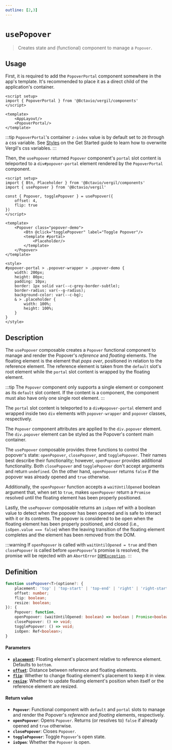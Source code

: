 ```yaml
---
outline: [2,3]
---
```


# `usePopover`

> Creates state and (functional) component to manage a `Popover`.

## Usage

<script setup>
import { Btn, Placeholder } from '@8ctavio/vergil/components'
import { usePopover } from '@8ctavio/vergil'

const { Popover, togglePopover } = usePopover({
	offset: 4,
	flip: true
})
</script>

First, it is required to add the `PopoverPortal` component somewhere in the app's template. It's recommended to place it as a direct child of the application's container.

```vue
<script setup>
import { PopoverPortal } from '@8ctavio/vergil/components'
</script>

<template>
    <AppLayout/>
    <PopoverPortal/>
</template>
```
:::tip
`PopoverPortal`'s container `z-index` value is by default set to `20` through a css variable. See [Styles](/get-started.md#styles) on the Get Started guide to learn how to overwrite Vergil's css variables.
:::

Then, the `usePopover` returned `Popover` component's `portal` slot content is teleported to a `div#popover-portal` element rendered by the `PopoverPortal` component.

```vue
<script setup>
import { Btn, Placeholder } from '@8ctavio/vergil/components'
import { usePopover } from '@8ctavio/vergil'

const { Popover, togglePopover } = usePopover({
	offset: 4,
	flip: true
})
</script>

<template>
	<Popover class="popover-demo">
		<Btn @click="togglePopover" label="Toggle Popover"/>
		<template #portal>
			<Placeholder/>
		</template>
	</Popover>
</template>

<style>
#popover-portal > .popover-wrapper > .popover-demo {
	width: 200px;
	height: 80px;
	padding: 10px;
	border: 1px solid var(--c-grey-border-subtle);
	border-radius: var(--g-radius);
	background-color: var(--c-bg);
	& > .placeholder {
		width: 100%;
		height: 100%;
	}
}
</style>
```

<Demo>
	<Popover class="popover-demo">
		<Btn @click="togglePopover" label="Toggle Popover"/>
		<template #portal>
			<Placeholder/>
		</template>
	</Popover>
</Demo>

<style>
#popover-portal > .popover-wrapper > .popover-demo {
	width: 200px;
	height: 80px;
	padding: 10px;
	border: 1px solid var(--c-grey-border-subtle);
	border-radius: var(--g-radius);
	background-color: var(--c-bg);
	& > .placeholder {
		width: 100%;
		height: 100%;
	}
}
</style>

## Description

The `usePopover` composable creates a `Popover` functional component to manage and render the Popover's *reference* and *floating* elements. The floating element is the element that *pops over*, positioned in relation to the reference element. The reference element is taken from the `default` slot's root element while the `portal` slot content is wrapped by the floating element.

:::tip
The `Popover` component only supports a single element or component as its `default` slot content. If the content is a component, the component must also have only one single root element.
:::

The `portal` slot content is teleported to a `div#popover-portal` element and wrapped inside two `div` elements with `popover-wrapper` and `popover` classes, respectively.

<Demo>
	<Anatomy tag="div" id="popover-portal">
		<Anatomy tag="div" classes="popover-wrapper">
			<Anatomy tag="div" classes="popover"/>
		</Anatomy>
	</Anatomy>
</Demo>

The `Popover` component attributes are applied to the `div.popover` element. The `div.popover` element can be styled as the Popover's content main container.

The `usePopover` composable provides three functions to control the popover's state: `openPopover`, `closePopover`, and `togglePopover`. Their names best describe their functionality; however, `openPopover` provides additional functionality. Both `closePopover` and `togglePopover` don't accept arguments and return `undefined`. On the other hand, `openPopover` returns `false` if the popover was already opened and `true` otherwise.

Additionally, the `openPopover` function accepts a `waitUntilOpened` boolean argument that, when set to `true`, makes `openPopover` return a `Promise` resolved until the floating element has been properly positioned.

Lastly, the `usePopover` composable returns an `isOpen` ref with a boolean value to detect when the popover has been opened and is safe to interact with it or its contents. The popover is considered to be open when the floating element has been properly positioned, and closed (i.e., `isOpen.value === false`) when the leaving transition of the floating element completes and the element has been removed from the DOM.

:::warning
If `openPopover` is called with `waitUntilOpened = true` and then `closePopover` is called before `openPopover`'s promise is resolved, the promise will be rejected with an `AbortError` [`DOMException`](https://developer.mozilla.org/en-US/docs/Web/API/DOMException).
:::

## Definition

```ts
function usePopover<T>(optione?: {
	placement: 'top' | 'top-start' | 'top-end' | 'right' | 'right-start' | 'right-end' | 'bottom' | 'bottom-start' | 'bottom-end' | 'left' | 'left-start' | 'left-end';
	offset: number;
	flip: boolean;
	resize: boolean;
}): {
	Popover: function,
	openPopover: (waitUntilOpened: boolean) => boolean | Promise<boolean>;
	closePopover: () => void;
	togglePopover: () => void;
	isOpen: Ref<boolean>;
}
```

#### Parameters

- **[`placement`](https://floating-ui.com/docs/computePosition#placement)**: Floating element's placement relative to reference element. Defaults to `bottom`.
- **[`offset`](https://floating-ui.com/docs/offset#options)**: Distance between reference and floating elements.
- **[`flip`](https://floating-ui.com/docs/flip)**: Whether to change floating element's placement to keep it in view.
- **[`resize`](https://floating-ui.com/docs/autoupdate#elementresize)**: Whether to update floating element's position when itself or the reference element are resized.

#### Return value

- **`Popover`**: Functional component with `default` and `portal` slots to manage and render the Popover's *reference* and *floating* elements, respectively.
- **`openPopover`**: Opens `Popover`. Returns (or resolves to) `false` if already opened and `true` otherwise.
- **`closePopover`**: Closes `Popover`.
- **`togglePopover`**: Toggle `Popover`'s open state.
- **`isOpen`**: Whether the `Popover` is open.